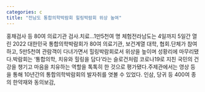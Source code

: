 ```yaml
---
categories: c
title: "전남도 통합의학박람회 힐링박람회 위상 높여"
---
```

홍채검사 등 80여 의료기관 검사․치료…1만5천여 명 체험전라남도는 4일까지 5일간 열린 2022 대한민국 통합의학박람회가 80여 의료기관, 보건계열 대학, 협회․단체가 참여하고, 5만5천여 관람객이 다녀가면서 힐링박람회로서 위상을 높이며 성황리에 마무리됐다.박람회는 ‘통합의학, 치유와 힐링을 담다’라는 슬로건처럼 코로나19로 지친 국민의 건강을 챙기고 마음을 치유하는 역할을 톡톡히 한 것으로 평가됐다.주제관에서는 영상 등을 통해 10년간의 통합의학박람회의 발자취를 엿볼 수 있었다. 인삼, 당귀 등 400여 종의 한약재와 동의보감,